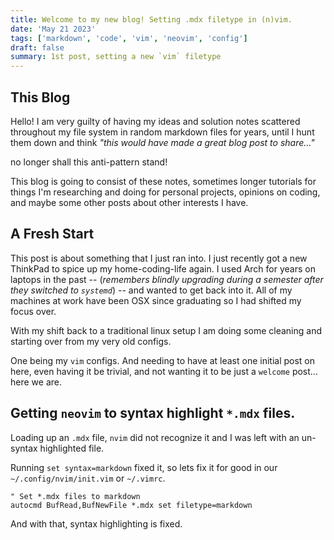 ```yaml
---
title: Welcome to my new blog! Setting .mdx filetype in (n)vim.
date: 'May 21 2023'
tags: ['markdown', 'code', 'vim', 'neovim', 'config']
draft: false
summary: 1st post, setting a new `vim` filetype
---
```


## This Blog

Hello! I am very guilty of having my ideas and solution notes scattered throughout my
file system in random markdown files for years, until I hunt them down and think
_"this would have made a great blog post to share..."_

no longer shall this anti-pattern stand!

This blog is going to consist of these notes, sometimes longer tutorials for things
I'm researching and doing for personal projects, opinions on coding, and maybe
some other posts about other interests I have.

## A Fresh Start

This post is about something that I just ran into. I just recently got a new ThinkPad to
spice up my home-coding-life again. I used Arch for years on laptops in
the past -- (_remembers blindly upgrading during a semester after they switched to `systemd`_) --
and wanted to get back into it. All of my machines at work have been OSX since
graduating so I had shifted my focus over.

With my shift back to a traditional linux setup I am doing some cleaning and starting
over from my very old configs.

One being my `vim` configs. And needing to have at least one initial post on
here, even having it be trivial, and not wanting it to be just a `welcome` post... here we are.

## Getting `neovim` to syntax highlight `*.mdx` files.

Loading up an `.mdx` file, `nvim` did not recognize it and I was left with an
un-syntax highlighted file.

Running `set syntax=markdown` fixed it, so lets fix it for good in our `~/.config/nvim/init.vim` or `~/.vimrc`.

```vimscript
" Set *.mdx files to markdown
autocmd BufRead,BufNewFile *.mdx set filetype=markdown
```
And with that, syntax highlighting is fixed.
